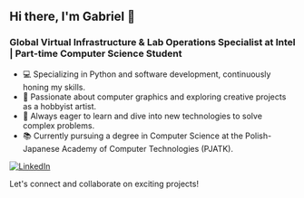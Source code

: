 ## Hi there, I'm Gabriel 👋

### Global Virtual Infrastructure & Lab Operations Specialist at Intel | Part-time Computer Science Student

- 💻 Specializing in Python and software development, continuously honing my skills.
- 🎨 Passionate about computer graphics and exploring creative projects as a hobbyist artist.
- 🚀 Always eager to learn and dive into new technologies to solve complex problems.
- 📚 Currently pursuing a degree in Computer Science at the Polish-Japanese Academy of Computer Technologies (PJATK).

[![LinkedIn](https://img.shields.io/badge/LinkedIn-Connect-blue?style=for-the-badge&logo=linkedin)](https://www.linkedin.com/in/gabriel-francke-72259428a/)

Let's connect and collaborate on exciting projects!
